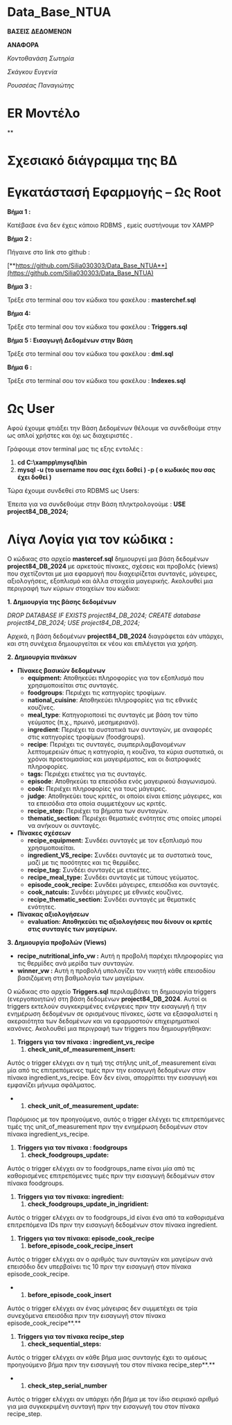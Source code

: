 # Data_Base_NTUA

**ΒΑΣΕΙΣ ΔΕΔΟΜΕΝΩΝ**

**ΑΝΑΦΟΡΑ**


*Κοντοθανάση Σωτηρία*

*Σκάγκου Ευγενία*

*Ρουσσέας Παναγιώτης*

# ER Μοντέλο


**

# Σχεσιακό διάγραμμα της ΒΔ

# Εγκατάστασή Εφαρμογής – Ως Root

**Βήμα 1 :**

Κατέβασε ένα δεν έχεις κάποιο RDBMS , εμείς συστήνουμε τον XAMPP

**Βήμα 2 :**

Πήγαινε στο link στο github :

[**https://github.com/Silia030303/Data_Base_NTUA**](https://github.com/Silia030303/Data_Base_NTUA)

**Βήμα 3 :**

Τρέξε στο terminal σου τον κώδικα του φακέλου : **masterchef.sql**

**Βήμα 4:**

Τρέξε στο terminal σου τον κώδικα του φακέλου : **Triggers.sql**

**Βήμα 5 : Εισαγωγή Δεδομένων στην Βάση**

Τρέξε στο terminal σου τον κώδικα του φακέλου : **dml.sql**

**Βήμα 6 :**

Τρέξε στο terminal σου τον κώδικα του φακέλου : **Indexes.sql**

# Ως User

Αφού έχουμε φτιάξει την Βάση Δεδομένων θέλουμε να συνδεθούμε στην ως απλοί χρήστες και όχι ως διαχειριστές .

Γράφουμε στον terminal μας τις εξης εντολές :

1. **cd C:\\xampp\\mysql\\bin**
2. **mysql -u (το username που σας έχει δοθεί ) -p ( ο κωδικός που σας έχει δοθεί )**

Τώρα έχουμε συνδεθεί στο RDBMS ως Users:

Έπειτα για να συνδεθούμε στην Βάση πληκτρολογούμε : **USE project84_DB_2024;**

# Λίγα Λογία για τον κώδικα :

Ο κώδικας στο αρχείο **mastercef.sql** δημιουργεί μια βάση δεδομένων **project84_DB_2024** με αρκετούς πίνακες, σχέσεις και προβολές (views) που σχετίζονται με μια εφαρμογή που διαχειρίζεται συνταγές, μάγειρες, αξιολογήσεις, εξοπλισμό και άλλα στοιχεία μαγειρικής. Ακολουθεί μια περιγραφή των κύριων στοιχείων του κώδικα:

**1. Δημιουργία της βάσης δεδομένων**

*DROP DATABASE IF EXISTS project84_DB_2024;*
*CREATE database project84_DB_2024;*
*USE project84_DB_2024;*

Αρχικά, η βάση δεδομένων **project84_DB_2024** διαγράφεται εάν υπάρχει, και στη συνέχεια δημιουργείται εκ νέου και επιλέγεται για χρήση.

**2. Δημιουργία πινάκων**

- **Πίνακες βασικών δεδομένων**
  - **equipment:** Αποθηκεύει πληροφορίες για τον εξοπλισμό που χρησιμοποιείται στις συνταγές.
  - **foodgroups**: Περιέχει τις κατηγορίες τροφίμων.
  - **national_cuisine**: Αποθηκεύει πληροφορίες για τις εθνικές κουζίνες.
  - **meal_type**: Κατηγοριοποιεί τις συνταγές με βάση τον τύπο γεύματος (π.χ., πρωινό, μεσημεριανό).
  - **ingredient**: Περιέχει τα συστατικά των συνταγών, με αναφορές στις κατηγορίες τροφίμων (foodgroups).
  - **recipe**: Περιέχει τις συνταγές, συμπεριλαμβανομένων λεπτομερειών όπως η κατηγορία, η κουζίνα, τα κύρια συστατικά, οι χρόνοι προετοιμασίας και μαγειρέματος, και οι διατροφικές πληροφορίες.
  - **tags:** Περιέχει ετικέτες για τις συνταγές.
  - **episode**: Αποθηκεύει τα επεισόδια ενός μαγειρικού διαγωνισμού.
  - **cook:** Περιέχει πληροφορίες για τους μάγειρες.
  - **judge**: Αποθηκεύει τους κριτές, οι οποίοι είναι επίσης μάγειρες, και τα επεισόδια στα οποία συμμετέχουν ως κριτές.
  - **recipe_step:** Περιέχει τα βήματα των συνταγών.
  - **thematic_section**: Περιέχει θεματικές ενότητες στις οποίες μπορεί να ανήκουν οι συνταγές.
- **Πίνακες σχέσεων**
  - **recipe_equipment:** Συνδέει συνταγές με τον εξοπλισμό που χρησιμοποιείται.
  - **ingredient_VS_recipe:** Συνδέει συνταγές με τα συστατικά τους, μαζί με τις ποσότητες και τις θερμίδες.
  - **recipe_tag:** Συνδέει συνταγές με ετικέτες.
  - **recipe_meal_type:** Συνδέει συνταγές με τύπους γεύματος.
  - **episode_cook_recipe:** Συνδέει μάγειρες, επεισόδια και συνταγές.
  - **cook_natcuis:** Συνδέει μάγειρες με εθνικές κουζίνες.
  - **recipe_thematic_section:** Συνδέει συνταγές με θεματικές ενότητες.
- **Πίνακας αξιολογήσεων**
  - **evaluation: Αποθηκεύει τις αξιολογήσεις που δίνουν οι κριτές στις συνταγές των μαγείρων.**

**3. Δημιουργία προβολών (Views)**

- **recipe_nutritional_info_vw :** Αυτή η προβολή παρέχει πληροφορίες για τις θερμίδες ανά μερίδα των συνταγών.
- **winner_vw :** Αυτή η προβολή υπολογίζει τον νικητή κάθε επεισοδίου βασιζόμενη στη βαθμολογία των μαγείρων.

Ο κώδικας στο αρχείο **Triggers.sql** περιλαμβάνει τη δημιουργία triggers (ενεργοποιητών) στη βάση δεδομένων **project84_DB_2024**. Αυτοί οι triggers εκτελούν συγκεκριμένες ενέργειες πριν την εισαγωγή ή την ενημέρωση δεδομένων σε ορισμένους πίνακες, ώστε να εξασφαλιστεί η ακεραιότητα των δεδομένων και να εφαρμοστούν επιχειρηματικοί κανόνες. Ακολουθεί μια περιγραφή των triggers που δημιουργήθηκαν:

1. **Triggers για τον πίνακα : ingredient_vs_recipe**
    1. **check_unit_of_measurement_insert:**

Αυτός ο trigger ελέγχει αν η τιμή της στήλης unit_of_measurement είναι μία από τις επιτρεπόμενες τιμές πριν την εισαγωγή δεδομένων στον πίνακα ingredient_vs_recipe. Εάν δεν είναι, απορρίπτει την εισαγωγή και εμφανίζει μήνυμα σφάλματος.

- 1. **check_unit_of_measurement_update:**

Παρόμοιος με τον προηγούμενο, αυτός ο trigger ελέγχει τις επιτρεπόμενες τιμές της unit_of_measurement πριν την ενημέρωση δεδομένων στον πίνακα ingredient_vs_recipe.

1. **Triggers για τον πίνακα : foodgroups**
    1. **check_foodgroups_update:**

Αυτός ο trigger ελέγχει αν το foodgroups_name είναι μία από τις καθορισμένες επιτρεπόμενες τιμές πριν την εισαγωγή δεδομένων στον πίνακα foodgroups.

1. **Triggers για τον πίνακα: ingredient:**
    1. **check_foodgroups_update_in_ingridient:**

Αυτός ο trigger ελέγχει αν το foodgroups_id είναι ένα από τα καθορισμένα επιτρεπόμενα IDs πριν την εισαγωγή δεδομένων στον πίνακα ingredient.

1. **Triggers για τον πίνακα: episode_cook_recipe**
    1. **before_episode_cook_recipe_insert**

Αυτός ο trigger ελέγχει αν ο αριθμός των συνταγών και μαγείρων ανά επεισόδιο δεν υπερβαίνει τις 10 πριν την εισαγωγή στον πίνακα episode_cook_recipe.

- 1. **before_episode_cook_insert**

Αυτός ο trigger ελέγχει αν ένας μάγειρας δεν συμμετέχει σε τρία συνεχόμενα επεισόδια πριν την εισαγωγή στον πίνακα episode_cook_recipe**.**

1. **Triggers για τον πίνακα recipe_step**
    1. **check_sequential_steps:**

Αυτός ο trigger ελέγχει αν κάθε βήμα μιας συνταγής έχει το αμέσως προηγούμενο βήμα πριν την εισαγωγή του στον πίνακα recipe_step**.**

- 1. **check_step_serial_number**

Αυτός ο trigger ελέγχει αν υπάρχει ήδη βήμα με τον ίδιο σειριακό αριθμό για μια συγκεκριμένη συνταγή πριν την εισαγωγή του στον πίνακα recipe_step.


